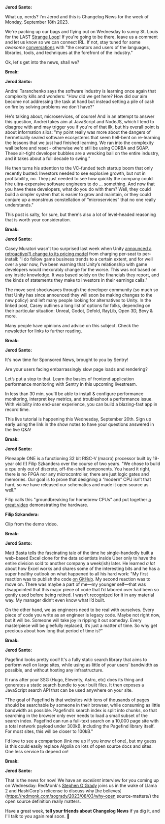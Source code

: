 **Jerod Santo:**

What up, nerds? I'm Jerod and this is Changelog News for the week of Monday, September 18th 2023.

We're packing up our bags and flying out on Wednesday to sunny St. Louis for the LAST [Strange Loop](https://thestrangeloop.com)! If you're going to be there, leave us a comment and let us know so we can connect IRL. If not, stay tuned for some _awesome_ [conversations](https://changelog.fm) with "the creators and users of the languages, libraries, tools, and techniques at the forefront of the industry."

Ok, let's get into the news, shall we?

**Break:**

**Jerod Santo:**

Andrei Taranchenko says the software industry is learning once again that complexity kills and wonders: "How did we get here? How did our aim become not addressing the task at hand but instead setting a pile of cash on fire by solving problems we don’t have?"

He's talking about, microservices, of course! And in an attempt to answer this question, Andrei takes aim at JavaScript and NodeJS, which I tend to disagree with and may trigger you if you're of that ilk, but his overall point is about information silos: "my point really was more about the dangers of hermetically sealed software ecosystems that seem hell-bent on re-learning the lessons that we just had finished learning. We ran into the complexity wall before and reset - otherwise we'd still be using CORBA and SOAP. These air-tight developer bubbles are a wrecking ball on the entire industry, and it takes about a full decade to swing."

He then turns his attention to the VC-funded tech startup boom that only recently busted: Investors needed to see explosive growth, but not in profitability, no. They just needed to see how quickly the company could hire ultra-expensive software engineers to do … something. And now that you have these developers, what do you do with them? Well, they could build a simpler system that is easier to grow and maintain, or they could conjure up a monstrous constellation of “microservices” that no one really understands."

This post is salty, for sure, but there's also a lot of level-headed reasoning that is worth your consideration.

**Break:**

**Jerod Santo:**

Casey Muratori wasn't too surprised last week when Unity [announced a retroactive(!) change to its pricing model](https://blog.unity.com/news/plan-pricing-and-packaging-updates) from charging per-seat to per-install: "I do follow game business trends to a certain extent, and for well over a year now, I’ve been warning that Unity’s relationship with game developers would inexorably change for the worse. This was not based on any inside knowledge. It was based solely on the financials they report, and the kinds of statements they make to investors in their earnings calls."

The move sent shockwaves through the developer community (so much so that Unity has since announced they will soon be making changes to the new policy) and left many people looking for alternatives to Unity. In the linked post, Casey outlines a long list of options for folks, depending on their particular situation: Unreal, Godot, Defold, RayLib, Open 3D, Bevy & more.

Many people have opinions and advice on this subject. Check the newsletter for links to further reading.

**Break:**

**Jerod Santo:**

It's now time for Sponsored News, brought to you by Sentry!

Are your users facing embarrassingly slow page loads and rendering?

Let’s put a stop to that. Learn the basics of frontend application performance monitoring with Sentry in this upcoming livestream.

In less than 30 min, you'll be able to install & configure performance monitoring, interpret key metrics, and troubleshoot a performance issue. With visibility into end-user experience, you can build a blazing-fast app in record time.

This live tutorial is happening this Wednesday, September 20th. Sign up early using the link in the show notes to have your questions answered in the live Q&A!

**Break:**

**Jerod Santo:**

Pineapple ONE is a functioning 32 bit RISC-V (macro) processor built by 19-year old (!) Filip Szkandera over the course of two years. "We chose to build a cpu only out of discrete, off-the-shelf components. You heard it right, there is no FPGA nor any microcontroller, there are just logic gates and memories. Our goal is to prove that designing a “modern” CPU isn’t that hard, so we have released our schematics and made it open source as well."

Filip calls this "groundbreaking for homebrew CPUs" and put together [a great video](https://www.youtube.com/watch?v=KzSaFFpBPDM) demonstrating the hardware.

**Filip Szkandera:**

Clip from the demo video.

**Break:**

**Jerod Santo:**

Matt Basta tells the fascinating tale of the time he single-handedly built a web-based Excel clone for the data scientists inside Uber only to have the entire division sold to another company a week(ish) later. He learned _a lot_ about how Excel works and shares some of the interesting bits and he has a super healthy outlook on what happened to all his hard work: "My first reaction was to publish the code [on GitHub](https://github.com/WebSheets). My second reaction was to move on. There was maybe a part of me—my younger self—that was disappointed that this major piece of code that I’d labored over had been so gently used before being retired. I wasn’t recognized for it in any material way. My manager didn’t even know what I’d built.

On the other hand, we as engineers need to be real with ourselves. Every piece of code you write as an engineer is legacy code. Maybe not right now, but it will be. Someone will take joy in ripping it out someday. Every masterpiece will be gleefully replaced, it’s just a matter of time. So why get precious about how long that period of time is?"

**Break:**

**Jerod Santo:**

Pagefind looks pretty cool! It's a fully static search library that aims to perform well on large sites, while using as little of your users’ bandwidth as possible, and without hosting any infrastructure.

It runs after your SSG (Hugo, Eleventy, Astro, etc) does its thing and generates a static search bundle to your built files. It then exposes a JavaScript search API that can be used anywhere on your site.

"The goal of Pagefind is that websites with tens of thousands of pages should be searchable by someone in their browser, while consuming as little bandwidth as possible. Pagefind’s search index is split into chunks, so that searching in the browser only ever needs to load a small subset of the search index. Pagefind can run a full-text search on a 10,000 page site with a total network payload under 300kB, including the Pagefind library itself. For most sites, this will be closer to 100kB."

I'd love to see a comparison (link me up if you know of one), but my guess is this could easily replace Algolia on lots of open source docs and sites. One less service to depend on!

**Break:**

**Jerod Santo:**

That is the news for now! We have an _excellent_ interview for you coming up on Wednesday: RedMonk's [Stephen O'Grady](https://redmonk.com/team/stephen-ogrady/) joins us in the wake of Llama 2 and HashiCorp's relicense to discuss why [he believes](https://redmonk.com/sogrady/2023/08/03/why-open source-matters/) the open source definition really matters.

Have a great week, **tell your friends about Changelog News** if ya dig it, and I'll talk to you again real soon. 💚
